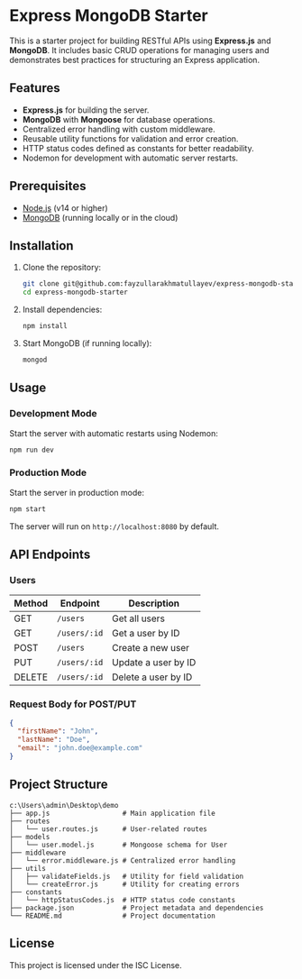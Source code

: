 # Express MongoDB Starter

This is a starter project for building RESTful APIs using **Express.js** and **MongoDB**. It includes basic CRUD operations for managing users and demonstrates best practices for structuring an Express application.

## Features

- **Express.js** for building the server.
- **MongoDB** with **Mongoose** for database operations.
- Centralized error handling with custom middleware.
- Reusable utility functions for validation and error creation.
- HTTP status codes defined as constants for better readability.
- Nodemon for development with automatic server restarts.

## Prerequisites

- [Node.js](https://nodejs.org/) (v14 or higher)
- [MongoDB](https://www.mongodb.com/) (running locally or in the cloud)

## Installation

1. Clone the repository:

   ```bash
   git clone git@github.com:fayzullarakhmatullayev/express-mongodb-starter.git
   cd express-mongodb-starter
   ```

2. Install dependencies:

   ```bash
   npm install
   ```

3. Start MongoDB (if running locally):
   ```bash
   mongod
   ```

## Usage

### Development Mode

Start the server with automatic restarts using Nodemon:

```bash
npm run dev
```

### Production Mode

Start the server in production mode:

```bash
npm start
```

The server will run on `http://localhost:8080` by default.

## API Endpoints

### Users

| Method | Endpoint     | Description         |
| ------ | ------------ | ------------------- |
| GET    | `/users`     | Get all users       |
| GET    | `/users/:id` | Get a user by ID    |
| POST   | `/users`     | Create a new user   |
| PUT    | `/users/:id` | Update a user by ID |
| DELETE | `/users/:id` | Delete a user by ID |

### Request Body for POST/PUT

```json
{
  "firstName": "John",
  "lastName": "Doe",
  "email": "john.doe@example.com"
}
```

## Project Structure

```
c:\Users\admin\Desktop\demo
├── app.js                  # Main application file
├── routes
│   └── user.routes.js      # User-related routes
├── models
│   └── user.model.js       # Mongoose schema for User
├── middleware
│   └── error.middleware.js # Centralized error handling
├── utils
│   ├── validateFields.js   # Utility for field validation
│   └── createError.js      # Utility for creating errors
├── constants
│   └── httpStatusCodes.js  # HTTP status code constants
├── package.json            # Project metadata and dependencies
└── README.md               # Project documentation
```

## License

This project is licensed under the ISC License.
